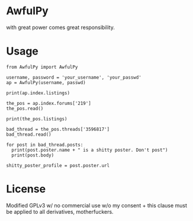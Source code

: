 AwfulPy
=======

with great power comes great responsibility.

Usage
=======



```
from AwfulPy import AwfulPy

username, password = 'your_username', 'your_passwd'
ap = AwfulPy(username, passwd)

print(ap.index.listings)

the_pos = ap.index.forums['219']
the_pos.read()

print(the_pos.listings)

bad_thread = the_pos.threads['3596817']
bad_thread.read()

for post in bad_thread.posts:
  print(post.poster.name + " is a shitty poster. Don't post")
  print(post.body)

shitty_poster_profile = post.poster.url
```


License
========

Modified GPLv3 w/ no commercial use w/o my consent + this clause must be applied to all derivatives, motherfuckers.
